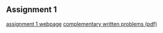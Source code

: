 ## Assignment 1

[assignment 1 webpage](http://web.stanford.edu/class/cs224n/assignment1/index.html)
[complementary written problems (pdf)](http://web.stanford.edu/class/cs224n/assignment1/assignment1.pdf)
